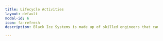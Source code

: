 ```yaml
---
title: Lifecycle Activities
layout: default
modal-id: 6
icon: fa-refresh
description: Black Ice Systems is made up of skilled engineers that can support your safety lifecycle activities. Whether it is carrying out a code review, performing safety integrity level calculations, developing layer of protection analysis, or reviewing hardware selections. If your team has encountered a skills shortage get in contact with us today to discuss how our engineers can apply their combination of skills, experience, and practicality to ensure that you achieve the best outcomes.

---
```

